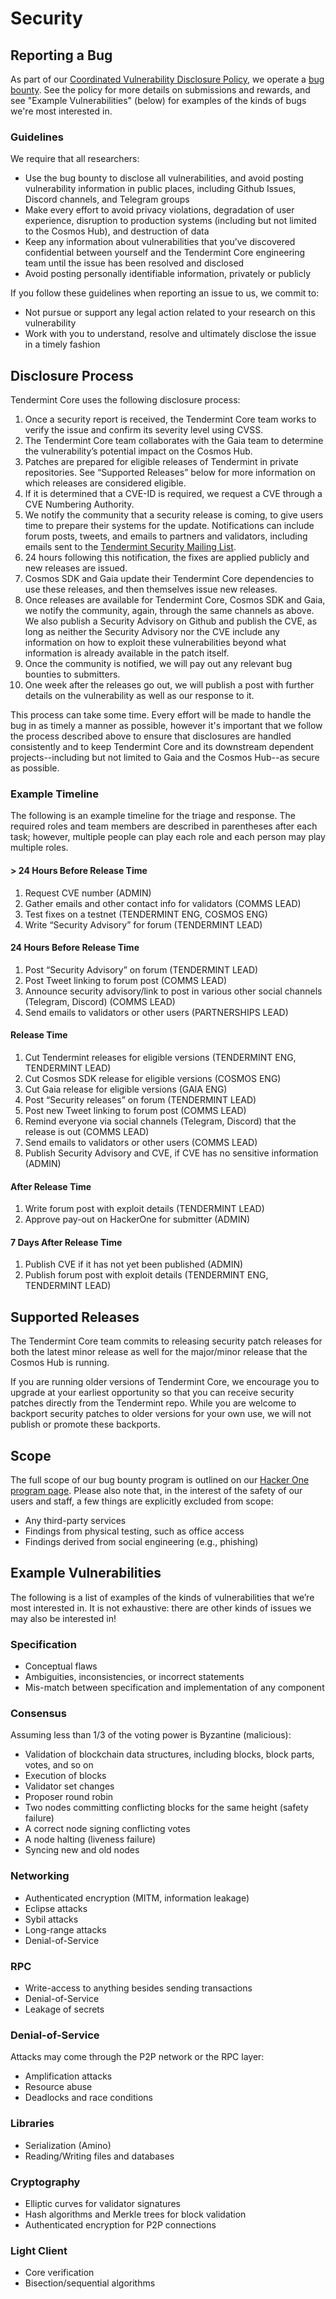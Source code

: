 # Security

## Reporting a Bug
As part of our [Coordinated Vulnerability Disclosure
Policy](https://tendermint.com/security), we operate a [bug
bounty](https://hackerone.com/tendermint).
See the policy for more details on submissions and rewards, and see "Example Vulnerabilities" (below) for examples of the kinds of bugs we're most interested in.

### Guidelines 

We require that all researchers:

* Use the bug bounty to disclose all vulnerabilities, and avoid posting vulnerability information in public places, including Github Issues, Discord channels, and Telegram groups
* Make every effort to avoid privacy violations, degradation of user experience, disruption to production systems (including but not limited to the Cosmos Hub), and destruction of data
* Keep any information about vulnerabilities that you’ve discovered confidential between yourself and the Tendermint Core engineering team until the issue has been resolved and disclosed 
* Avoid posting personally identifiable information, privately or publicly

If you follow these guidelines when reporting an issue to us, we commit to:

* Not pursue or support any legal action related to your research on this vulnerability
* Work with you to understand, resolve and ultimately disclose the issue in a timely fashion 

## Disclosure Process 
Tendermint Core uses the following disclosure process:

1. Once a security report is received, the Tendermint Core team works to verify the issue and confirm its severity level using CVSS. 
2. The Tendermint Core team collaborates with the Gaia team to determine the vulnerability’s potential impact on the Cosmos Hub. 
3. Patches are prepared for eligible releases of Tendermint in private repositories. See “Supported Releases” below for more information on which releases are considered eligible. 
4. If it is determined that a CVE-ID is required, we request a CVE through a CVE Numbering Authority. 
5. We notify the community that a security release is coming, to give users time to prepare their systems for the update. Notifications can include forum posts, tweets, and emails to partners and validators, including emails sent to the [Tendermint Security Mailing List](https://berlin.us4.list-manage.com/subscribe?u=431b35421ff7edcc77df5df10&id=3fe93307bc).
6. 24 hours following this notification, the fixes are applied publicly and new releases are issued. 
7. Cosmos SDK and Gaia update their Tendermint Core dependencies to use these releases, and then themselves issue new releases. 
8. Once releases are available for Tendermint Core, Cosmos SDK and Gaia, we notify the community, again, through the same channels as above. We also publish a Security Advisory on Github and publish the CVE, as long as neither the Security Advisory nor the CVE include any information on how to exploit these vulnerabilities beyond what information is already available in the patch itself. 
9. Once the community is notified, we will pay out any relevant bug bounties to submitters. 
10. One week after the releases go out, we will publish a post with further details on the vulnerability as well as our response to it. 

This process can take some time. Every effort will be made to handle the bug in as timely a manner as possible, however it's important that we follow the process described above to ensure that disclosures are handled consistently and to keep Tendermint Core and its downstream dependent projects--including but not limited to Gaia and the Cosmos Hub--as secure as possible. 

### Example Timeline 
The following is an example timeline for the triage and response. The required roles and team members are described in parentheses after each task; however, multiple people can play each role and each person may play multiple roles. 

#### > 24 Hours Before Release Time

1. Request CVE number (ADMIN) 
2. Gather emails and other contact info for validators (COMMS LEAD) 
3. Test fixes on a testnet  (TENDERMINT ENG, COSMOS ENG) 
4. Write “Security Advisory” for forum (TENDERMINT LEAD) 

#### 24 Hours Before Release Time

1. Post “Security Advisory” on forum (TENDERMINT LEAD) 
2. Post Tweet linking to forum post (COMMS LEAD) 
3. Announce security advisory/link to post in various other social channels (Telegram, Discord) (COMMS LEAD) 
4. Send emails to validators or other users (PARTNERSHIPS LEAD) 

#### Release Time
1. Cut Tendermint releases for eligible versions (TENDERMINT ENG, TENDERMINT LEAD)
2. Cut Cosmos SDK release for eligible versions (COSMOS ENG)
3. Cut Gaia release for eligible versions (GAIA ENG)
4. Post “Security releases” on forum (TENDERMINT LEAD)
5. Post new Tweet linking to forum post (COMMS LEAD)
6. Remind everyone via social channels (Telegram, Discord)  that the release is out (COMMS LEAD)
7. Send emails to validators or other users (COMMS LEAD) 
8. Publish Security Advisory and CVE, if CVE has no sensitive information (ADMIN) 

#### After Release Time
1. Write forum post with exploit details (TENDERMINT LEAD)
2. Approve pay-out on HackerOne for submitter (ADMIN) 

#### 7 Days After Release Time
1. Publish CVE if it has not yet been published (ADMIN) 
2. Publish forum post with exploit details (TENDERMINT ENG, TENDERMINT LEAD)

## Supported Releases
The Tendermint Core team commits to releasing security patch releases for both the latest minor release as well for the major/minor release that the Cosmos Hub is running. 

If you are running older versions of Tendermint Core, we encourage you to upgrade at your earliest opportunity so that you can receive security patches directly from the Tendermint repo. While you are welcome to backport security patches to older versions for your own use, we will not publish or promote these backports. 

## Scope
The full scope of our bug bounty program is outlined on our [Hacker One program page](https://hackerone.com/tendermint). Please also note that, in the interest of the safety of our users and staff, a few things are explicitly excluded from scope:

* Any third-party services 
* Findings from physical testing, such as office access 
* Findings derived from social engineering (e.g., phishing)

## Example Vulnerabilities 
The following is a list of examples of the kinds of vulnerabilities that we’re most interested in. It is not exhaustive: there are other kinds of issues we may also be interested in! 

### Specification

* Conceptual flaws
* Ambiguities, inconsistencies, or incorrect statements
* Mis-match between specification and implementation of any component

### Consensus

Assuming less than 1/3 of the voting power is Byzantine (malicious):

* Validation of blockchain data structures, including blocks, block parts, votes, and so on
* Execution of blocks
* Validator set changes
* Proposer round robin
* Two nodes committing conflicting blocks for the same height (safety failure)
* A correct node signing conflicting votes
* A node halting (liveness failure)
* Syncing new and old nodes


### Networking

* Authenticated encryption (MITM, information leakage)
* Eclipse attacks
* Sybil attacks
* Long-range attacks
* Denial-of-Service

### RPC

* Write-access to anything besides sending transactions
* Denial-of-Service
* Leakage of secrets

### Denial-of-Service

Attacks may come through the P2P network or the RPC layer:

* Amplification attacks
* Resource abuse
* Deadlocks and race conditions

### Libraries

* Serialization (Amino)
* Reading/Writing files and databases

### Cryptography

* Elliptic curves for validator signatures
* Hash algorithms and Merkle trees for block validation
* Authenticated encryption for P2P connections

### Light Client

* Core verification 
* Bisection/sequential algorithms



